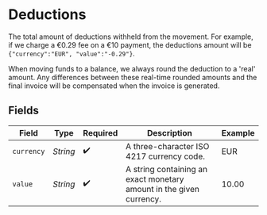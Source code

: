 # Deductions

The total amount of deductions withheld from the movement. For example, if we charge a €0.29 fee on a €10 payment,
the deductions amount will be `{"currency":"EUR", "value":"-0.29"}`.

When moving funds to a balance, we always round the deduction to a 'real' amount. Any differences between these
real-time rounded amounts and the final invoice will be compensated when the invoice is generated.


## Fields

| Field                                                               | Type                                                                | Required                                                            | Description                                                         | Example                                                             |
| ------------------------------------------------------------------- | ------------------------------------------------------------------- | ------------------------------------------------------------------- | ------------------------------------------------------------------- | ------------------------------------------------------------------- |
| `currency`                                                          | *String*                                                            | :heavy_check_mark:                                                  | A three-character ISO 4217 currency code.                           | EUR                                                                 |
| `value`                                                             | *String*                                                            | :heavy_check_mark:                                                  | A string containing an exact monetary amount in the given currency. | 10.00                                                               |